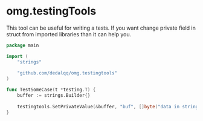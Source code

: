 # omg.testingTools

This tool can be useful for writing a tests. If you want change private field in struct from imported libraries than it can help you.

```go
package main

import (
	"strings"
	
	"github.com/dedalqq/omg.testingtools"
)

func TestSomeCase(t *testing.T) {
	buffer := strings.Builder{}
	
	testingtools.SetPrivateValue(&buffer, "buf", []byte("data in strings buffer"))
}
```